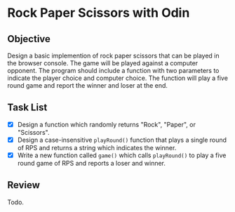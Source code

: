 # Rock Paper Scissors with Odin

## Objective

Design a basic implemention of rock paper scissors that can be played in the browser console. The game will be played against a computer opponent. The program should include a function with two parameters to indicate the player choice and computer choice. The function will play a five round game and report the winner and loser at the end.

## Task List

- [x] Design a function which randomly returns "Rock", "Paper", or "Scissors".
- [x] Design a case-insensitive `playRound()` function that plays a single round of RPS and returns a string which indicates the winner.
- [x] Write a new function called `game()` which calls `playRound()` to play a five round game of RPS and reports a loser and winner.

## Review

Todo.
